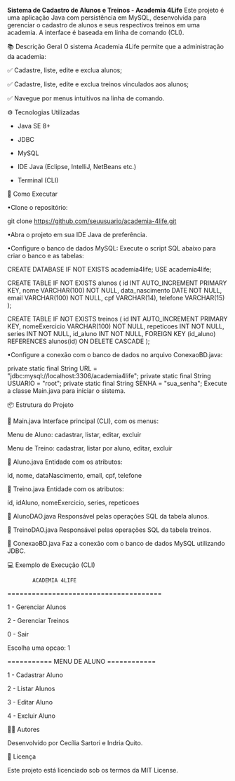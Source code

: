 **Sistema de Cadastro de Alunos e Treinos - Academia 4Life**
Este projeto é uma aplicação Java com persistência em MySQL, desenvolvida para gerenciar o cadastro de alunos e seus respectivos treinos em uma academia. A interface é baseada em linha de comando (CLI).

📚 Descrição Geral
O sistema Academia 4Life permite que a administração da academia:

✅ Cadastre, liste, edite e exclua alunos;

✅ Cadastre, liste, edite e exclua treinos vinculados aos alunos;

✅ Navegue por menus intuitivos na linha de comando.

⚙ Tecnologias Utilizadas
- Java SE 8+

- JDBC

- MySQL

- IDE Java (Eclipse, IntelliJ, NetBeans etc.)

- Terminal (CLI)

🚀 Como Executar

•Clone o repositório:

git clone https://github.com/seuusuario/academia-4life.git

•Abra o projeto em sua IDE Java de preferência.

•Configure o banco de dados MySQL:
Execute o script SQL abaixo para criar o banco e as tabelas:

CREATE DATABASE IF NOT EXISTS academia4life;
USE academia4life;

CREATE TABLE IF NOT EXISTS alunos (
    id INT AUTO_INCREMENT PRIMARY KEY,
    nome VARCHAR(100) NOT NULL,
	data_nascimento DATE NOT NULL,
    email VARCHAR(100) NOT NULL,
	cpf VARCHAR(14),
    telefone VARCHAR(15)
);

CREATE TABLE IF NOT EXISTS treinos (
    id INT AUTO_INCREMENT PRIMARY KEY,
    nomeExercicio VARCHAR(100) NOT NULL,
    repeticoes INT NOT NULL,
    series INT NOT NULL,
    id_aluno INT NOT NULL,
    FOREIGN KEY (id_aluno) REFERENCES alunos(id) ON DELETE CASCADE
);

•Configure a conexão com o banco de dados no arquivo ConexaoBD.java:

private static final String URL = "jdbc:mysql://localhost:3306/academia4life";
private static final String USUARIO = "root";
private static final String SENHA = "sua_senha";
Execute a classe Main.java para iniciar o sistema.

📦 Estrutura do Projeto

🔹 Main.java
Interface principal (CLI), com os menus:

Menu de Aluno: cadastrar, listar, editar, excluir

Menu de Treino: cadastrar, listar por aluno, editar, excluir

🔹 Aluno.java
Entidade com os atributos:

id, nome, dataNascimento, email, cpf, telefone

🔹 Treino.java
Entidade com os atributos:

id, idAluno, nomeExercicio, series, repeticoes

🔹 AlunoDAO.java
Responsável pelas operações SQL da tabela alunos.

🔹 TreinoDAO.java
Responsável pelas operações SQL da tabela treinos.

🔹 ConexaoBD.java
Faz a conexão com o banco de dados MySQL utilizando JDBC.

💻 Exemplo de Execução (CLI)

            ACADEMIA 4LIFE
======================================

1 - Gerenciar Alunos

2 - Gerenciar Treinos

0 - Sair

Escolha uma opcao: 1

=========== MENU DE ALUNO ============

1 - Cadastrar Aluno

2 - Listar Alunos

3 - Editar Aluno

4 - Excluir Aluno

👩‍💻 Autores

Desenvolvido por Cecília Sartori e Indria Quito.

📄 Licença

Este projeto está licenciado sob os termos da MIT License.

